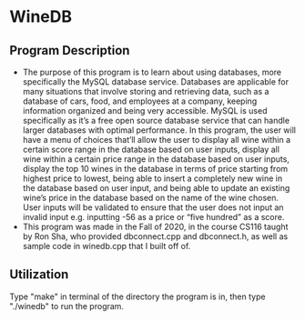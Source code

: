 # WineDB
## Program Description
- The purpose of this program is to learn about using databases, more specifically the MySQL database service. Databases are applicable for many situations that involve storing and retrieving data, such as a database of cars, food, and employees at a company, keeping information organized and being very accessible. MySQL is used specifically as it’s a free open source database service that can handle larger databases with optimal performance. In this program, the user will have a menu of choices that’ll allow the user to display all wine within a certain score range in the database based on user inputs, display all wine within a certain price range in the database based on user inputs, display the top 10 wines in the database in terms of price starting from highest price to lowest, being able to insert a completely new wine in the database based on user input, and being able to update an existing wine’s price in the database based on the name of the wine chosen. User inputs will be validated to ensure that the user does not input an invalid input e.g. inputting -56 as a price or “five hundred” as a score. 
- This program was made in the Fall of 2020, in the course CS116 taught by Ron Sha, who provided dbconnect.cpp and dbconnect.h, as well as sample code in winedb.cpp that I built off of.
## Utilization
Type "make" in terminal of the directory the program is in, then type "./winedb" to run the program.
